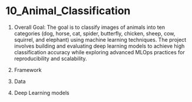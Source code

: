 # 10_Animal_Classification

1. Overall Goal: The goal is to classify images of animals into ten categories (dog, horse, cat, spider, butterfly, chicken, sheep, cow, squirrel, and elephant) using machine learning techniques. The project involves building and evaluating deep learning models to achieve high classification accuracy while exploring advanced MLOps practices for reproducibility and scalability.
   
3. Framework
4. Data
5. Deep Learning models
